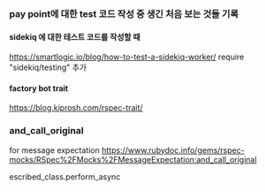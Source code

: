 ### pay point에 대한 test 코드 작성 중 생긴 처음 보는 것들 기록

#### sidekiq 에 대한 테스트 코드를 작성할 때 
https://smartlogic.io/blog/how-to-test-a-sidekiq-worker/
require "sidekiq/testing" 추가 

#### factory bot trait 
https://blog.kiprosh.com/rspec-trait/

### and_call_original
for message expectation
https://www.rubydoc.info/gems/rspec-mocks/RSpec%2FMocks%2FMessageExpectation:and_call_original



escribed_class.perform_async

